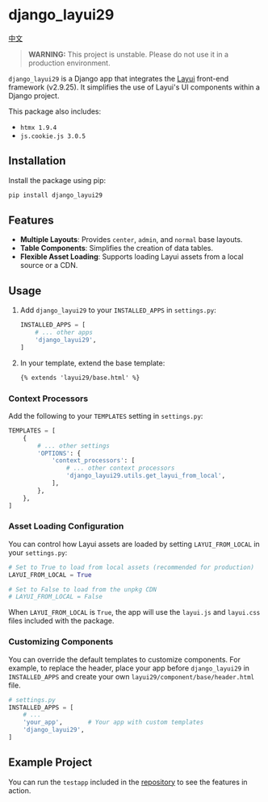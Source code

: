 # django_layui29

[中文](./README_zh.md)

> **WARNING:** This project is unstable. Please do not use it in a production environment.

`django_layui29` is a Django app that integrates the [Layui](https://layui.dev/) front-end framework (v2.9.25). It simplifies the use of Layui's UI components within a Django project.

This package also includes:
- `htmx 1.9.4`
- `js.cookie.js 3.0.5`

## Installation

Install the package using pip:
```bash
pip install django_layui29
```

## Features

- **Multiple Layouts**: Provides `center`, `admin`, and `normal` base layouts.
- **Table Components**: Simplifies the creation of data tables.
- **Flexible Asset Loading**: Supports loading Layui assets from a local source or a CDN.

## Usage

1.  Add `django_layui29` to your `INSTALLED_APPS` in `settings.py`:

    ```python
    INSTALLED_APPS = [
        # ... other apps
        'django_layui29',
    ]
    ```

2.  In your template, extend the base template:

    ```html
    {% extends 'layui29/base.html' %}
    ```

### Context Processors

Add the following to your `TEMPLATES` setting in `settings.py`:

```python
TEMPLATES = [
    {
        # ... other settings
        'OPTIONS': {
            'context_processors': [
                # ... other context processors
                'django_layui29.utils.get_layui_from_local',
            ],
        },
    },
]
```

### Asset Loading Configuration

You can control how Layui assets are loaded by setting `LAYUI_FROM_LOCAL` in your `settings.py`:

```python
# Set to True to load from local assets (recommended for production)
LAYUI_FROM_LOCAL = True

# Set to False to load from the unpkg CDN
# LAYUI_FROM_LOCAL = False
```

When `LAYUI_FROM_LOCAL` is `True`, the app will use the `layui.js` and `layui.css` files included with the package.

### Customizing Components

You can override the default templates to customize components. For example, to replace the header, place your app before `django_layui29` in `INSTALLED_APPS` and create your own `layui29/component/base/header.html` file.

```python
# settings.py
INSTALLED_APPS = [
    # ...
    'your_app',       # Your app with custom templates
    'django_layui29',
]
```

## Example Project

You can run the `testapp` included in the [repository](https://github.com/Svtter/django_layui29.git) to see the features in action.
